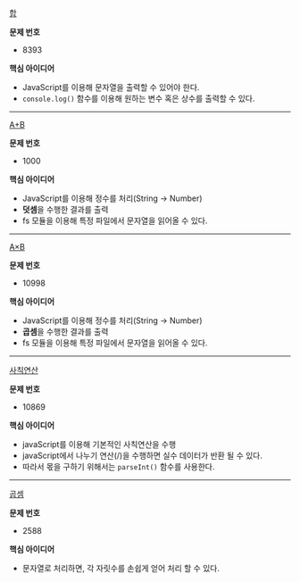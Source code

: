 
[합](https://www.acmicpc.net/problem/8393)  

**문제 번호**
- 8393  

**핵심 아이디어**
- JavaScript를 이용해 문자열을 출력할 수 있어야 한다.
- `console.log()` 함수를 이용해 원하는 변수 혹은 상수를 출력할 수 있다.
---
[A+B](https://www.acmicpc.net/problem/1000)  

**문제 번호**
- 1000  

**핵심 아이디어**
- JavaScript를 이용해 정수를 처리(String -> Number)
- **덧셈**을 수행한 결과를 출력
- fs 모듈을 이용해 특정 파일에서 문자열을 읽어올 수 있다.
---
[A×B](https://www.acmicpc.net/problem/10998)  

**문제 번호**
- 10998  

**핵심 아이디어**
- JavaScript를 이용해 정수를 처리(String -> Number)
- **곱셈**을 수행한 결과를 출력
- fs 모듈을 이용해 특정 파일에서 문자열을 읽어올 수 있다.
---
[사칙연산](https://www.acmicpc.net/problem/10869)  

**문제 번호**
- 10869  

**핵심 아이디어**
- javaScript를 이용해 기본적인 사칙연산을 수행
- javaScript에서 나누기 연산(/)을 수행하면 실수 데이터가 반환 될 수 있다.
- 따라서 몫을 구하기 위해서는 `parseInt()` 함수를 사용한다.
---
[곱셈](https://www.acmicpc.net/problem/2588)  

**문제 번호**  
- 2588  

**핵심 아이디어**
- 문자열로 처리하면, 각 자릿수를 손쉽게 얻어 처리 할 수 있다.